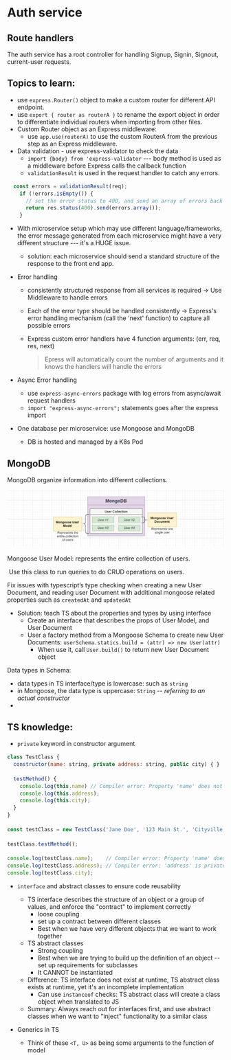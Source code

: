 # Auth service
## Route handlers
The auth service has a root controller for handling Signup, Signin, Signout, current-user requests.
## Topics to learn:

* use `express.Router()` object to make a custom router for different API endpoint.
* use `export { router as routerA }` to rename the export object in order to differentiate individual routers when importing from other files.
* Custom Router object as an Express middleware:
  * use `app.use(routerA)` to use the custom RouterA from the previous step as an Express middleware.
* Data validation - use express-validator to check the data
  * `import {body} from 'express-validator` --- body method is used as a middleware before Express calls the callback function
  * `validationResult` is used in the request handler to catch any errors.
```javascript
  const errors = validationResult(req);
    if (!errors.isEmpty()) {
      // set the error status to 400, and send an array of errors back to client as JSON data
      return res.status(400).send(errors.array());
    }
```
  * With microservice setup which may use different language/frameworks, the error message generated from each microservice might have a very different structure --- it's a HUGE issue.
    
    * solution: each microservice should send a standard structure of the response to the front end app.
* Error handling
  * consistently structured response from all services is required -> Use Middleware to handle errors
  * Each of the error type should be handled consistently  -> Express's error handling mechanism (call the 'next' function) to capture all possible errors
  * Express custom error handlers have 4 function arguments: (err, req, res, next)
    
    > Epress will automatically count the number of arguments and it knows the handlers will handle the errors
* Async Error handling
  
  * use `express-async-errors` package with log errors from async/await request handlers
  * `import "express-async-errors";` statements goes after the express import
* One database per microservice: use Mongoose and MongoDB
  
  * DB is hosted and managed by a K8s Pod

## MongoDB

MongoDB organize information into different collections.

![image-20210408171719027](.assets/image-20210408171719027.png)

Mongoose User Model: represents the entire collection of users.

​	Use this class to run queries to do CRUD operations on users.

Fix issues with typescript’s type checking when creating a new User Document, and reading user Document with additional mongoose related properties such as `createdAt` and `updatedAt`

* Solution: teach TS about the properties and types by using interface
  * Create an interface that describes the props of User Model, and User Document
  * User a factory method from a Mongoose Schema to create new User Documents: `userSchema.statics.build = (attr) => new User(attr)`
    * When use it, call `User.build()` to return new User Document object

Data types in Schema:

* data types in TS interface/type is lowercase: such as `string`
* in Mongoose, the data type is uppercase: `String` -- *referring to an actual constructor*
* 

## TS knowledge:

* `private` keyword in constructor argument
```javascript
class TestClass {
  constructor(name: string, private address: string, public city) { }

  testMethod() {
    console.log(this.name) // Compiler error: Property 'name' does not exist on type 'TestClass'.
    console.log(this.address);
    console.log(this.city);
  }
}

const testClass = new TestClass('Jane Doe', '123 Main St.', 'Cityville');

testClass.testMethod();

console.log(testClass.name);    // Compiler error: Property 'name' does not exist on type 'TestClass'.
console.log(testClass.address); // Compiler error: 'address' is private and only accessible within class 'TestClass'.
console.log(testClass.city);
```
* `interface` and abstract classes to ensure code reusability
  * TS interface describes the structure of an object or a group of values, and enforce the "contract" to implement correctly
    * loose coupling
    * set up a contract between different classes
    * Best when we have very different objects that we want to work together
  * TS abstract classes 
    * Strong coupling
    * Best when we are trying to build up the definition of an object -- set up requirements for subclasses
    * It CANNOT be instantiated
  * Difference: TS interface does not exist at runtime, TS abstract class exists at runtime, yet it's an incomplete implementation
    * Can use `instanceof` checks: TS abstract class will create a class object when translated to JS
  * Summary: Always reach out for interfaces first, and use abstract classes when we want to "inject" functionality to a similar class

* Generics in TS
  * Think of these `<T, U>` as being some arguments to the function of model